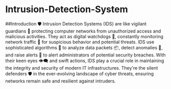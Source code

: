 # Intrusion-Detection-System
##Introduction
🛡️ Intrusion Detection Systems (IDS) are like vigilant guardians 👀 protecting computer networks from unauthorized access and malicious activities. They act as digital watchdogs 🐾, constantly monitoring network traffic 📡 for suspicious behavior and potential threats. IDS use sophisticated algorithms 🧠 to analyze data packets 📦, detect anomalies 🚨, and raise alerts 🚩 to alert administrators of potential security breaches. With their keen eyes 👁️‍🗨️ and swift actions, IDS play a crucial role in maintaining the integrity and security of modern IT infrastructures. They're the silent defenders 🛡️ in the ever-evolving landscape of cyber threats, ensuring networks remain safe and resilient against intruders.
